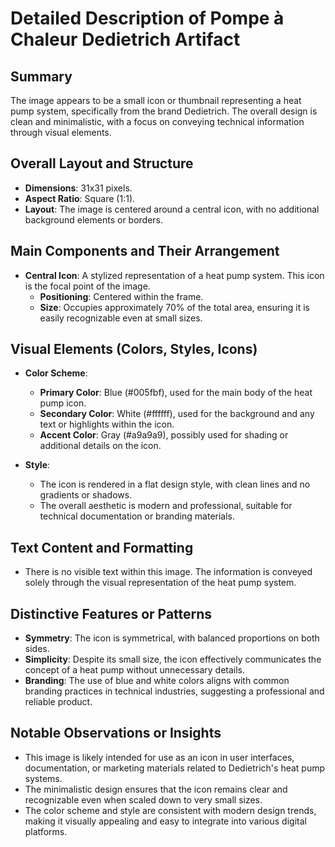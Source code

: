# Detailed Description of Pompe à Chaleur Dedietrich Artifact

## Summary
The image appears to be a small icon or thumbnail representing a heat pump system, specifically from the brand Dedietrich. The overall design is clean and minimalistic, with a focus on conveying technical information through visual elements.

## Overall Layout and Structure
- **Dimensions**: 31x31 pixels.
- **Aspect Ratio**: Square (1:1).
- **Layout**: The image is centered around a central icon, with no additional background elements or borders.

## Main Components and Their Arrangement
- **Central Icon**: A stylized representation of a heat pump system. This icon is the focal point of the image.
  - **Positioning**: Centered within the frame.
  - **Size**: Occupies approximately 70% of the total area, ensuring it is easily recognizable even at small sizes.

## Visual Elements (Colors, Styles, Icons)
- **Color Scheme**:
  - **Primary Color**: Blue (#005fbf), used for the main body of the heat pump icon.
  - **Secondary Color**: White (#ffffff), used for the background and any text or highlights within the icon.
  - **Accent Color**: Gray (#a9a9a9), possibly used for shading or additional details on the icon.

- **Style**:
  - The icon is rendered in a flat design style, with clean lines and no gradients or shadows.
  - The overall aesthetic is modern and professional, suitable for technical documentation or branding materials.

## Text Content and Formatting
- There is no visible text within this image. The information is conveyed solely through the visual representation of the heat pump system.

## Distinctive Features or Patterns
- **Symmetry**: The icon is symmetrical, with balanced proportions on both sides.
- **Simplicity**: Despite its small size, the icon effectively communicates the concept of a heat pump without unnecessary details.
- **Branding**: The use of blue and white colors aligns with common branding practices in technical industries, suggesting a professional and reliable product.

## Notable Observations or Insights
- This image is likely intended for use as an icon in user interfaces, documentation, or marketing materials related to Dedietrich's heat pump systems.
- The minimalistic design ensures that the icon remains clear and recognizable even when scaled down to very small sizes.
- The color scheme and style are consistent with modern design trends, making it visually appealing and easy to integrate into various digital platforms.